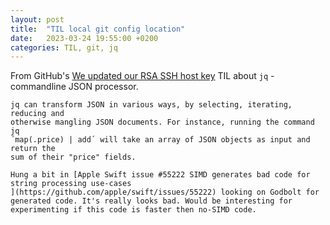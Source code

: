 ```yaml
---
layout: post
title:  "TIL local git config location"
date:   2023-03-24 19:55:00 +0200
categories: TIL, git, jq
---
```

From GitHub's [We updated our RSA SSH host key](https://github.blog/2023-03-23-we-updated-our-rsa-ssh-host-key/) TIL about `jq` - commandline JSON processor.

```
jq can transform JSON in various ways, by selecting, iterating, reducing and
otherwise mangling JSON documents. For instance, running the command jq
´map(.price) | add´ will take an array of JSON objects as input and return the
sum of their "price" fields.

Hung a bit in [Apple Swift issue #55222 SIMD generates bad code for string processing use-cases
](https://github.com/apple/swift/issues/55222) looking on Godbolt for generated code. It's really looks bad. Would be interesting for experimenting if this code is faster then no-SIMD code.

